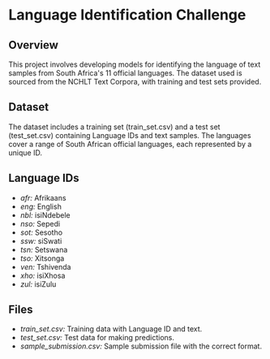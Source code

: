 # Language Identification Challenge

## Overview

This project involves developing models for identifying the language of text samples from South Africa's 11 official languages. The dataset used is sourced from the NCHLT Text Corpora, with training and test sets provided.

## Dataset

The dataset includes a training set (train_set.csv) and a test set (test_set.csv) containing Language IDs and text samples. The languages cover a range of South African official languages, each represented by a unique ID.

## Language IDs

- *afr:* Afrikaans
- *eng:* English
- *nbl:* isiNdebele
- *nso:* Sepedi
- *sot:* Sesotho
- *ssw:* siSwati
- *tsn:* Setswana
- *tso:* Xitsonga
- *ven:* Tshivenda
- *xho:* isiXhosa
- *zul:* isiZulu

## Files

- *train_set.csv:* Training data with Language ID and text.
- *test_set.csv:* Test data for making predictions.
- *sample_submission.csv:* Sample submission file with the correct format.
